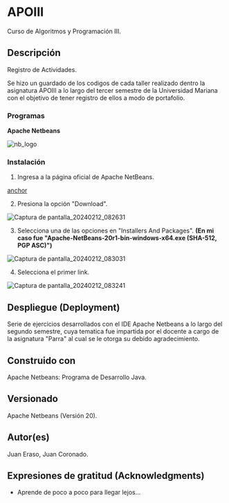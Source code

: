 # APOIII

Curso de Algoritmos y Programación III.

## Descripción
Registro de Actividades.

Se hizo un guardado de los codigos de cada taller realizado dentro la asignatura APOIII 
a lo largo del tercer semestre de la Universidad Mariana con el objetivo de tener registro de ellos 
a modo de portafolio.

### Programas

**Apache Netbeans**

![nb_logo](https://github.com/JuanEraso23/APOIII/assets/144852394/c643765f-6565-4ddd-9f9b-18ffcd175577)

### Instalación

1. Ingresa a la página oficial de Apache NetBeans.

[anchor](https://netbeans.apache.org/front/main/)

2. Presiona la opción "Download".

![Captura de pantalla_20240212_082631](https://github.com/JuanEraso23/APOIII/assets/144852394/cee67e70-b518-42d8-aee3-f2945c215f44)

3. Selecciona una de las opciones en "Installers And Packages".
   **(En mi caso fue "Apache-NetBeans-20r1-bin-windows-x64.exe (SHA-512, PGP ASC)")**
   
![Captura de pantalla_20240212_083031](https://github.com/JuanEraso23/APOIII/assets/144852394/6442027d-04c9-49fd-9706-e5bbc9d23f55)

4. Selecciona el primer link.

![Captura de pantalla_20240212_083241](https://github.com/JuanEraso23/APOIII/assets/144852394/af0ae85d-bbc8-45f5-8a91-e272141244a4)

## Despliegue (Deployment)

Serie de ejercicios desarrollados con el IDE Apache Netbeans a lo largo del segundo semestre, 
cuya tematica fue impartida por el docente a cargo de la asignatura "Parra" 
al cual se le otorga su debido agradecimiento.

## Construido con

Apache Netbeans: Programa de Desarrollo Java.

## Versionado

Apache Netbeans (Versión 20).

## Autor(es)

Juan Eraso,
Juan Coronado.

## Expresiones de gratitud (Acknowledgments)

* Aprende de poco a poco para llegar lejos...
